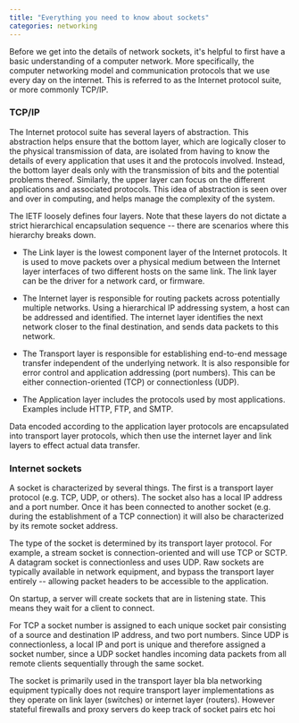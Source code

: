 ```yaml
---
title: "Everything you need to know about sockets"
categories: networking
---
```


Before we get into the details of network sockets, it's helpful to first have a basic understanding of a computer network. More specifically, the computer networking model and communication protocols that we use every day on the internet. This is referred to as the Internet protocol suite, or more commonly TCP/IP.

### TCP/IP

The Internet protocol suite has several layers of abstraction. This abstraction helps ensure that the bottom layer, which are logically closer to the physical transmission of data, are isolated from having to know the details of every application that uses it and the protocols involved. Instead, the bottom layer deals only with the transmission of bits and the potential problems thereof. Similarly, the upper layer can focus on the different applications and associated protocols. This idea of abstraction is seen over and over in computing, and helps manage the complexity of the system.

The IETF loosely defines four layers. Note that these layers do not dictate a strict hierarchical encapsulation sequence -- there are scenarios where this hierarchy breaks down.

* The Link layer is the lowest component layer of the Internet protocols. It is used to move packets over a physical medium between the Internet layer interfaces of two different hosts on the same link. The link layer can be the driver for a network card, or firmware.

* The Internet layer is responsible for routing packets across potentially multiple networks. Using a hierarchical IP addressing system, a host can be addressed and identified. The internet layer identifies the next network closer to the final destination, and sends data packets to this network.

* The Transport layer is responsible for establishing end-to-end message transfer independent of the underlying network. It is also responsible for error control and application addressing (port numbers). This can be either connection-oriented (TCP) or connectionless (UDP).

* The Application layer includes the protocols used by most applications. Examples include HTTP, FTP, and SMTP.

Data encoded according to the application layer protocols are encapsulated into transport layer protocols, which then use the internet layer and link layers to effect actual data transfer.

### Internet sockets

A socket is characterized by several things. The first is a transport layer protocol (e.g. TCP, UDP, or others). The socket also has a local IP address and a port number. Once it has been connected to another socket (e.g. during the establishment of a TCP connection) it will also be characterized by its remote socket address.

The type of the socket is determined by its transport layer protocol. For example, a stream socket is connection-oriented and will use TCP or SCTP. A datagram socket is connectionless and uses UDP. Raw sockets are typically available in network equipment, and bypass the transport layer entirely -- allowing packet headers to be accessible to the application.

On startup, a server will create sockets that are in listening state. This means they wait for a client to connect.

For TCP a socket number is assigned to each unique socket pair consisting of a source and destination IP address, and two port numbers. Since UDP is connectionless, a local IP and port is unique and therefore assigned a socket number, since a UDP socket handles incoming data packets from all remote clients sequentially through the same socket.

The socket is primarily used in the transport layer bla bla networking equipment typically does not require transport layer implementations as they operate on link layer (switches) or internet layer (routers). However stateful firewalls and proxy servers do keep track of socket pairs etc hoi
